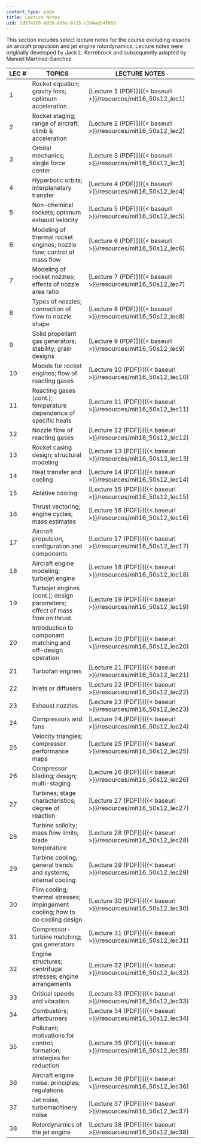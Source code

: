 ```yaml
---
content_type: page
title: Lecture Notes
uid: 2d574186-805b-8d6e-b715-c104aa54fb59
---
```


This section includes select lecture notes for the course excluding lessons on aircraft propulsion and jet engine rotordynamics. Lecture notes were originally developed by Jack L. Kerrebrock and subsequently adapted by Manuel Martinez-Sanchez.

| LEC # | TOPICS | LECTURE NOTES |
| --- | --- | --- |
| 1 | Rocket equation; gravity loss; optimum acceleration | [Lecture 1 (PDF)]({{< baseurl >}}/resources/mit16_50s12_lec1) |
| 2 | Rocket staging; range of aircraft; climb & acceleration | [Lecture 2 (PDF)]({{< baseurl >}}/resources/mit16_50s12_lec2) |
| 3 | Orbital mechanics; single force center | [Lecture 3 (PDF)]({{< baseurl >}}/resources/mit16_50s12_lec3) |
| 4 | Hyperbolic orbits; interplanetary transfer | [Lecture 4 (PDF)]({{< baseurl >}}/resources/mit16_50s12_lec4) |
| 5 | Non-chemical rockets; optimum exhaust velocity | [Lecture 5 (PDF)]({{< baseurl >}}/resources/mit16_50s12_lec5) |
| 6 | Modeling of thermal rocket engines; nozzle flow; control of mass flow | [Lecture 6 (PDF)]({{< baseurl >}}/resources/mit16_50s12_lec6) |
| 7 | Modeling of rocket nozzles; effects of nozzle area ratio | [Lecture 7 (PDF)]({{< baseurl >}}/resources/mit16_50s12_lec7) |
| 8 | Types of nozzles; connection of flow to nozzle shape | [Lecture 8 (PDF)]({{< baseurl >}}/resources/mit16_50s12_lec8) |
| 9 | Solid propellant gas generators; stability; grain designs | [Lecture 9 (PDF)]({{< baseurl >}}/resources/mit16_50s12_lec9) |
| 10 | Models for rocket engines; flow of reacting gases | [Lecture 10 (PDF)]({{< baseurl >}}/resources/mit16_50s12_lec10) |
| 11 | Reacting gases (cont.); temperature dependence of specific heats | [Lecture 11 (PDF)]({{< baseurl >}}/resources/mit16_50s12_lec11) |
| 12 | Nozzle flow of reacting gases | [Lecture 12 (PDF)]({{< baseurl >}}/resources/mit16_50s12_lec12) |
| 13 | Rocket casing design; structural modeling | [Lecture 13 (PDF)]({{< baseurl >}}/resources/mit16_50s12_lec13) |
| 14 | Heat transfer and cooling | [Lecture 14 (PDF)]({{< baseurl >}}/resources/mit16_50s12_lec14) |
| 15 | Ablative cooling | [Lecture 15 (PDF)]({{< baseurl >}}/resources/mit16_50s12_lec15) |
| 16 | Thrust vectoring; engine cycles; mass estimates | [Lecture 16 (PDF)]({{< baseurl >}}/resources/mit16_50s12_lec16) |
| 17 | Aircraft propulsion, configuration and components | [Lecture 17 (PDF)]({{< baseurl >}}/resources/mit16_50s12_lec17) |
| 18 | Aircraft engine modeling; turbojet engine | [Lecture 18 (PDF)]({{< baseurl >}}/resources/mit16_50s12_lec18) |
| 19 | Turbojet engines (cont.); design parameters; effect of mass flow on thrust. | [Lecture 19 (PDF)]({{< baseurl >}}/resources/mit16_50s12_lec19) |
| 20 | Introduction to component matching and off-design operation | [Lecture 20 (PDF)]({{< baseurl >}}/resources/mit16_50s12_lec20) |
| 21 | Turbofan engines | [Lecture 21 (PDF)]({{< baseurl >}}/resources/mit16_50s12_lec21) |
| 22 | Inlets or diffusers | [Lecture 22 (PDF)]({{< baseurl >}}/resources/mit16_50s12_lec22) |
| 23 | Exhaust nozzles | [Lecture 23 (PDF)]({{< baseurl >}}/resources/mit16_50s12_lec23) |
| 24 | Compressors and fans | [Lecture 24 (PDF)]({{< baseurl >}}/resources/mit16_50s12_lec24) |
| 25 | Velocity triangles; compressor performance maps | [Lecture 25 (PDF)]({{< baseurl >}}/resources/mit16_50s12_lec25) |
| 26 | Compressor blading; design; multi-staging | [Lecture 26 (PDF)]({{< baseurl >}}/resources/mit16_50s12_lec26) |
| 27 | Turbines; stage characteristics; degree of reaction | [Lecture 27 (PDF)]({{< baseurl >}}/resources/mit16_50s12_lec27) |
| 28 | Turbine solidity; mass flow limits; blade temperature | [Lecture 28 (PDF)]({{< baseurl >}}/resources/mit16_50s12_lec28) |
| 29 | Turbine cooling; general trends and systems; internal cooling | [Lecture 29 (PDF)]({{< baseurl >}}/resources/mit16_50s12_lec29) |
| 30 | Film cooling; thermal stresses; impingement cooling; how to do cooling design | [Lecture 30 (PDF)]({{< baseurl >}}/resources/mit16_50s12_lec30) |
| 31 | Compressor-turbine matching; gas generators | [Lecture 31 (PDF)]({{< baseurl >}}/resources/mit16_50s12_lec31) |
| 32 | Engine structures; centrifugal stresses; engine arrangements | [Lecture 32 (PDF)]({{< baseurl >}}/resources/mit16_50s12_lec32) |
| 33 | Critical speeds and vibration | [Lecture 33 (PDF)]({{< baseurl >}}/resources/mit16_50s12_lec33) |
| 34 | Combustors; afterburners | [Lecture 34 (PDF)]({{< baseurl >}}/resources/mit16_50s12_lec34) |
| 35 | Pollutant; motivations for control; formation; strategies for reduction | [Lecture 35 (PDF)]({{< baseurl >}}/resources/mit16_50s12_lec35) |
| 36 | Aircraft engine noise: principles; regulations | [Lecture 36 (PDF)]({{< baseurl >}}/resources/mit16_50s12_lec36) |
| 37 | Jet noise, turbomachinery noise | [Lecture 37 (PDF)]({{< baseurl >}}/resources/mit16_50s12_lec37) |
| 38 | Rotordynamics of the jet engine | [Lecture 38 (PDF)]({{< baseurl >}}/resources/mit16_50s12_lec38)